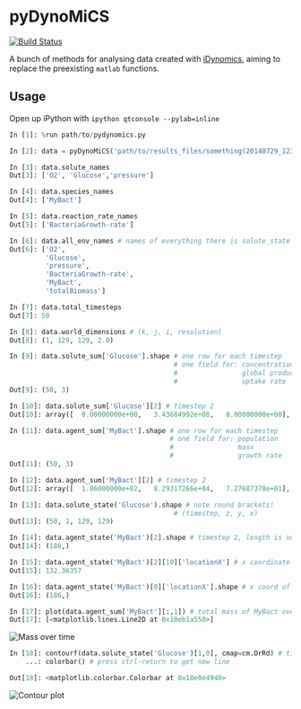 pyDynoMiCS
==========
[![Build Status](https://travis-ci.org/fophillips/pyDynoMiCS.svg?branch=master)](https://travis-ci.org/fophillips/pyDynoMiCS)

A bunch of methods for analysing data created with [iDynomics](https://github.com/kreft/iDynoMiCS), aiming to replace the preexisting `matlab` functions.

## Usage
Open up iPython with `ipython qtconsole --pylab=inline`

```python
In [1]: %run path/to/pydynomics.py

In [2]: data = pyDynoMiCS('path/to/results_files/something(20140729_1234)')

In [3]: data.solute_names
Out[3]: ['O2', 'Glucose','pressure']

In [4]: data.species_names
Out[4]: ['MyBact']

In [5]: data.reaction_rate_names
Out[5]: ['BacteriaGrowth-rate']

In [6]: data.all_env_names # names of everything there is solute_state data for
Out[6]: ['O2',
         'Glucose',
         'pressure',
         'BacteriaGrowth-rate',
         'MyBact',
         'totalBiomass']

In [7]: data.total_timesteps
Out[7]: 50

In [8]: data.world_dimensions # (k, j, i, resolution)
Out[8]: (1, 129, 129, 2.0)

In [9]: data.solute_sum['Glucose'].shape # one row for each timestep
                                         # one field for: concentration
                                         #                global production rate
                                         #                uptake rate
Out[9]: (50, 3)

In [10]: data.solute_sum['Glucose'][2] # timestep 2
Out[10]: array([  0.00000000e+00,   3.43684992e+08,   0.00000000e+00], dtype=float32)

In [11]: data.agent_sum['MyBact'].shape # one row for each timestep
                                        # one field for: population
                                        #                mass
                                        #                growth rate
Out[11]: (50, 3)

In [12]: data.agent_sum['MyBact'][2] # timestep 2
Out[12]: array([  1.86000000e+02,   8.29317266e+04,   7.27687378e+01], dtype=float32)

In [13]: data.solute_state('Glucose').shape # note round brackets!
                                         # (timestep, z, y, x)
Out[13]: (50, 1, 129, 129)

In [14]: data.agent_state('MyBact')[2].shape # timestep 2, length is number of agents
Out[14]: (186,)

In [15]: data.agent_state('MyBact')[2][10]['locationX'] # x coordinate of agent 10 at timestep 2
Out[15]: 132.36357

In [16]: data.agent_state('MyBact')[0]['locationX'].shape # x coord of all agents at timestep 2
Out[16]: (186,)

In [17]: plot(data.agent_sum['MyBact'][:,1]) # total mass of MyBact over all time
Out[17]: [<matplotlib.lines.Line2D at 0x10eb1a550>]
```
![Mass over time](http://i.imgur.com/bTgV6As.png)
```python
In [18]: contourf(data.solute_state('Glucose')[1,0], cmap=cm.OrRd) # timestep 1, z=0
    ...: colorbar() # press ctrl-return to get new line

Out[18]: <matplotlib.colorbar.Colorbar at 0x10e0e4940>
```
![Contour plot](http://i.imgur.com/imPfmZL.png)
